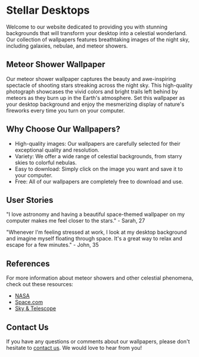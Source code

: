 <!--font:Orbitron-->

# Stellar Desktops

Welcome to our website dedicated to providing you with stunning backgrounds that will transform your desktop into a celestial wonderland. Our collection of wallpapers features breathtaking images of the night sky, including galaxies, nebulae, and meteor showers.

## Meteor Shower Wallpaper

Our meteor shower wallpaper captures the beauty and awe-inspiring spectacle of shooting stars streaking across the night sky. This high-quality photograph showcases the vivid colors and bright trails left behind by meteors as they burn up in the Earth's atmosphere. Set this wallpaper as your desktop background and enjoy the mesmerizing display of nature's fireworks every time you turn on your computer.

## Why Choose Our Wallpapers?

- High-quality images: Our wallpapers are carefully selected for their exceptional quality and resolution.
- Variety: We offer a wide range of celestial backgrounds, from starry skies to colorful nebulas.
- Easy to download: Simply click on the image you want and save it to your computer.
- Free: All of our wallpapers are completely free to download and use.

## User Stories

"I love astronomy and having a beautiful space-themed wallpaper on my computer makes me feel closer to the stars." - Sarah, 27

"Whenever I'm feeling stressed at work, I look at my desktop background and imagine myself floating through space. It's a great way to relax and escape for a few minutes." - John, 35

## References

For more information about meteor showers and other celestial phenomena, check out these resources:

- [NASA](#)
- [Space.com](#)
- [Sky & Telescope](#)

## Contact Us

If you have any questions or comments about our wallpapers, please don't hesitate to [contact us](#). We would love to hear from you!

<!--

Write me content for website with wallpaper which alt text is:

"A photograph of a meteor shower, with bright streaks of light crossing the night sky."

The name/title of the page should not be 1:1 copy of the alt text but rather a real content of the website which is using this wallpaper.

- Use markdown format 
- Start with heading
- Heading should be short and concise
- The content should look like a real website 
- The website should not be about the wallpaper, wallpaper is just a related background
- Heading should be contain work "wallpaper" or "background"
- Include real sections like references, contact, user stories, etc. use things relevant to the page purpose.
- Feel free to use structure like headings, bullets, numbering, blockquotes, paragraphs, horizontal lines, etc.
- You can use formatting like bold or _italic_
- You can include UTF-8 emojis
- Links should be only #hash anchors (and you can refer to the document itself)
- Do not include images


---


# Stellar Backgrounds for Your Desktop

Welcome to our website dedicated to providing you with stunning backgrounds that will transform your desktop into a celestial wonderland. Our collection of wallpapers features breathtaking images of the night sky, including galaxies, nebulae, and meteor showers.

## Meteor Shower Wallpaper

Our meteor shower wallpaper captures the beauty and awe-inspiring spectacle of shooting stars streaking across the night sky. This high-quality photograph showcases the vivid colors and bright trails left behind by meteors as they burn up in the Earth's atmosphere. Set this wallpaper as your desktop background and enjoy the mesmerizing display of nature's fireworks every time you turn on your computer.

## Why Choose Our Wallpapers?

- High-quality images: Our wallpapers are carefully selected for their exceptional quality and resolution.
- Variety: We offer a wide range of celestial backgrounds, from starry skies to colorful nebulas.
- Easy to download: Simply click on the image you want and save it to your computer.
- Free: All of our wallpapers are completely free to download and use.

## User Stories

"I love astronomy and having a beautiful space-themed wallpaper on my computer makes me feel closer to the stars." - Sarah, 27

"Whenever I'm feeling stressed at work, I look at my desktop background and imagine myself floating through space. It's a great way to relax and escape for a few minutes." - John, 35

## References

For more information about meteor showers and other celestial phenomena, check out these resources:

- [NASA](#)
- [Space.com](#)
- [Sky & Telescope](#)

## Contact Us

If you have any questions or comments about our wallpapers, please don't hesitate to [contact us](#). We would love to hear from you!

-->
